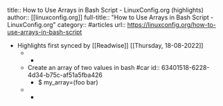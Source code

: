 title:: How to Use Arrays in Bash Script - LinuxConfig.org (highlights)
author:: [[linuxconfig.org]]
full-title:: "How to Use Arrays in Bash Script - LinuxConfig.org"
category:: #articles
url:: https://linuxconfig.org/how-to-use-arrays-in-bash-script

- Highlights first synced by [[Readwise]] [[Thursday, 18-08-2022]]
	- -
	- Create an array of two values in bash #car
	  id:: 63401518-6228-4d34-b75c-af51a5fba426
		- $ my_array=(foo bar)
	- -